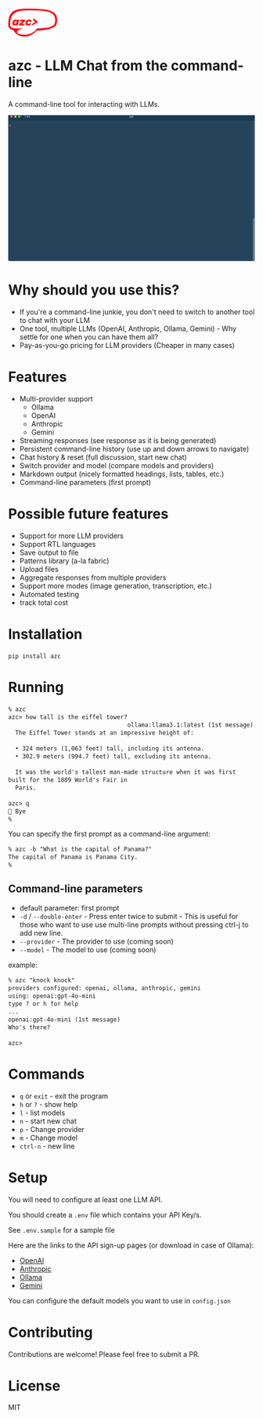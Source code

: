 ![AZC logo](assets/azc_logo.png)

# azc - LLM Chat from the command-line

A command-line tool for interacting with LLMs.

![AZC screenshot](assets/recipe.gif)

# Why should you use this?

- If you're a command-line junkie, you don't need to switch to another tool to chat with your LLM
- One tool, multiple LLMs (OpenAI, Anthropic, Ollama, Gemini) - Why settle for one when you can have them all?
- Pay-as-you-go pricing for LLM providers (Cheaper in many cases)

# Features

- Multi-provider support
  - Ollama
  - OpenAI
  - Anthropic
  - Gemini
- Streaming responses (see response as it is being generated)
- Persistent command-line history (use up and down arrows to navigate)
- Chat history & reset (full discussion, start new chat)
- Switch provider and model (compare models and providers)
- Markdown output (nicely formatted headings, lists, tables, etc.)
- Command-line parameters (first prompt)

# Possible future features

- Support for more LLM providers
- Support RTL languages
- Save output to file
- Patterns library (a-la fabric)
- Upload files
- Aggregate responses from multiple providers
- Support more modes (image generation, transcription, etc.)
- Automated testing
- track total cost

# Installation

    pip install azc

# Running

    % azc
    azc> how tall is the eiffel tower?
                                      ollama:llama3.1:latest (1st message)
      The Eiffel Tower stands at an impressive height of:

      • 324 meters (1,063 feet) tall, including its antenna.
      • 302.9 meters (994.7 feet) tall, excluding its antenna.

      It was the world's tallest man-made structure when it was first built for the 1889 World's Fair in
      Paris.

    azc> q
    👋 Bye
    %

You can specify the first prompt as a command-line argument:

    % azc -b "What is the capital of Panama?"
    The capital of Panama is Panama City.
    %

## Command-line parameters

- default parameter: first prompt
- `-d` / `--double-enter` - Press enter twice to submit - This is useful for those who want to use use multi-line prompts without pressing ctrl-j to add new line.
- `--provider` - The provider to use (coming soon)
- `--model` - The model to use (coming soon)

example:

    % azc "knock knock"
    providers configured: openai, ollama, anthropic, gemini
    using: openai:gpt-4o-mini
    type ? or h for help
    ...
    openai:gpt-4o-mini (1st message)
    Who's there?

    azc>

# Commands

- `q` or `exit` - exit the program
- `h` or `?` - show help
- `l` - list models
- `n` - start new chat
- `p` - Change provider
- `m` - Change model
- `ctrl-n` - new line

# Setup

You will need to configure at least one LLM API.

You should create a `.env` file which contains your API Key/s.

See `.env.sample` for a sample file

Here are the links to the API sign-up pages (or download in case of Ollama):

- [OpenAI](https://platform.openai.com/signup)
- [Anthropic](https://console.anthropic.com/)
- [Ollama](https://ollama.com/)
- [Gemini](https://ai.google.dev/gemini-api/docs)

You can configure the default models you want to use in `config.json`

# Contributing

Contributions are welcome! Please feel free to submit a PR.

# License

MIT
